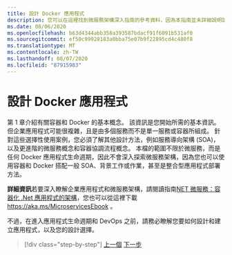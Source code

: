 ```yaml
---
title: 設計 Docker 應用程式
description: 您可以在這裡找到微服務架構深入指南的參考資料，因為本指南並未詳細說明該主題。
ms.date: 08/06/2020
ms.openlocfilehash: b63d4344abb358a393587bdacf91f6091b531af0
ms.sourcegitcommit: ef50c99928183a0bba75e07b9f22895cd4c480f8
ms.translationtype: MT
ms.contentlocale: zh-TW
ms.lasthandoff: 08/07/2020
ms.locfileid: "87915983"
---
```

# <a name="design-docker-applications"></a>設計 Docker 應用程式

第 1 章介紹有關容器和 Docker 的基本概念。 該資訊是您開始所需的基本資訊。 但企業應用程式可能很複雜，且是由多個服務而不是單一服務或容器所組成。 針對這些選擇性使用案例，您必須了解其他設計方法，例如服務導向架構 (SOA)，以及更進階的微服務概念和容器協調流程概念。 本檔的範圍不限於微服務，而是任何 Docker 應用程式生命週期，因此不會深入探索微服務架構，因為您也可以使用容器和 Docker 搭配一般 SOA、背景工作或作業，甚至是整合型應用程式部署方法。

**詳細資訊**若要深入瞭解企業應用程式和微服務架構，請閱讀指南[NET 微服務：容器化 .Net 應用程式的架構](../../microservices/index.md)，您也可以從這裡下載 <https://aka.ms/MicroservicesEbook> 。

不過，在進入應用程式生命週期和 DevOps 之前，請務必瞭解您要如何設計和建立應用程式，以及您的設計選擇。

>[!div class="step-by-step"]
>[上一個](index.md) 
>[下一步](common-container-design-principles.md)
